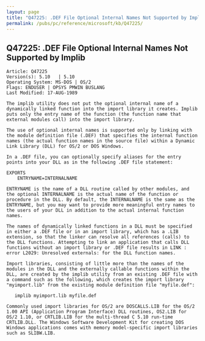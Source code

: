 ```yaml
---
layout: page
title: "Q47225: .DEF File Optional Internal Names Not Supported by Implib"
permalink: /pubs/pc/reference/microsoft/kb/Q47225/
---
```


## Q47225: .DEF File Optional Internal Names Not Supported by Implib

	Article: Q47225
	Version(s): 5.10   | 5.10
	Operating System: MS-DOS | OS/2
	Flags: ENDUSER | OPSYS PMWIN BUSLANG
	Last Modified: 17-AUG-1989
	
	The implib utility does not put the optional internal name of a
	dynamically linked function into the import library it creates. Implib
	puts only the entry name of the function (the function name that
	external modules call) into the import library.
	
	The use of optional internal names is supported only by linking with
	the module definition file (.DEF) that specifies the internal function
	names (the actual function names in the source file) within a Dynamic
	Link Library (DLL) for OS/2 or DOS Windows.
	
	In a .DEF file, you can optionally specify aliases for the entry
	points into your DLL as in the following .DEF file statement:
	
	EXPORTS
	    ENTRYNAME=INTERNALNAME
	
	ENTRYNAME is the name of a DLL routine called by other modules, and
	the optional INTERNALNAME is the actual name of the function or
	procedure in the DLL. By default, the INTERNALNAME is the same as the
	ENTRYNAME, but you may want to provide more meaningful entry names to
	the users of your DLL in addition to the actual internal function
	names.
	
	The names of dynamically linked functions in a DLL must be specified
	in either a .DEF file or in an import library, which has a .LIB
	extension, so that the linker can resolve all references (calls) to
	the DLL functions. Attempting to link an application that calls DLL
	functions without an import library or .DEF file results in LINK :
	error L2029: Unresolved externals: for the DLL function names.
	
	Import libraries, consisting of little more than the names of the
	modules in the DLL and the externally callable functions within the
	DLL, are created by the implib utility from an existing .DEF file with
	a command such as the following, which creates the import library
	"myimport.lib" from the existing module definition file "myfile.def":
	
	   implib myimport.lib myfile.def
	
	Commonly used import libraries for OS/2 are DOSCALLS.LIB for the OS/2
	1.00 API (Application Program Interface) DLL routines, OS2.LIB for
	OS/2 1.10, or CRTLIB.LIB for the multi-thread C 5.10 run-time
	CRTLIB.DLL. The Windows Software Development Kit for creating DOS
	Windows applications comes with memory model-specific import libraries
	such as SLIBW.LIB.
